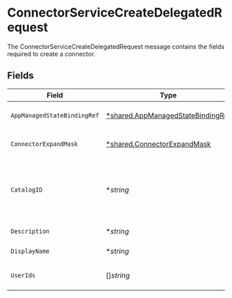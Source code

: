 # ConnectorServiceCreateDelegatedRequest

The ConnectorServiceCreateDelegatedRequest message contains the fields required to create a connector.


## Fields

| Field                                                                                                                                                                            | Type                                                                                                                                                                             | Required                                                                                                                                                                         | Description                                                                                                                                                                      |
| -------------------------------------------------------------------------------------------------------------------------------------------------------------------------------- | -------------------------------------------------------------------------------------------------------------------------------------------------------------------------------- | -------------------------------------------------------------------------------------------------------------------------------------------------------------------------------- | -------------------------------------------------------------------------------------------------------------------------------------------------------------------------------- |
| `AppManagedStateBindingRef`                                                                                                                                                      | [*shared.AppManagedStateBindingRef](../../../pkg/models/shared/appmanagedstatebindingref.md)                                                                                     | :heavy_minus_sign:                                                                                                                                                               | The AppManagedStateBindingRef message.                                                                                                                                           |
| `ConnectorExpandMask`                                                                                                                                                            | [*shared.ConnectorExpandMask](../../../pkg/models/shared/connectorexpandmask.md)                                                                                                 | :heavy_minus_sign:                                                                                                                                                               | The ConnectorExpandMask is used to expand related objects on a connector.                                                                                                        |
| `CatalogID`                                                                                                                                                                      | **string*                                                                                                                                                                        | :heavy_minus_sign:                                                                                                                                                               | The catalogId describes which catalog entry this connector is an instance of. For example, every Okta connector will have the same catalogId indicating it is an Okta connector. |
| `Description`                                                                                                                                                                    | **string*                                                                                                                                                                        | :heavy_minus_sign:                                                                                                                                                               | The description of the connector.                                                                                                                                                |
| `DisplayName`                                                                                                                                                                    | **string*                                                                                                                                                                        | :heavy_minus_sign:                                                                                                                                                               | The displayName of the connector.                                                                                                                                                |
| `UserIds`                                                                                                                                                                        | []*string*                                                                                                                                                                       | :heavy_minus_sign:                                                                                                                                                               | The userIds field is used to define the integration owners of the connector.                                                                                                     |